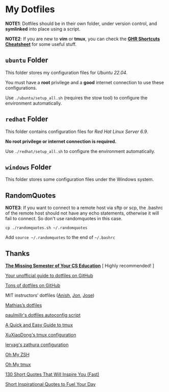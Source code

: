 # My Dotfiles
**NOTE1**: Dotfiles should be in their own folder, under version control, and **symlinked** into place using a script.

**NOTE2**: If you are new to **vim** or **tmux**, you can check the **[GHR Shortcuts Cheatsheet](https://github.com/njughr/dotfiles/blob/main/GHRCheatSheet.md)** for some useful stuff.

## `ubuntu` Folder

This folder stores my configuration files for *Ubuntu 22.04*.

You must have a **root** privilege and a **good** internet connection to use these configurations.

Use `./ubuntu/setup_all.sh` (requires the stow tool) to configure the environment automatically.

## `redhat` Folder

This folder contains configuration files for *Red Hat Linux Server 6.9*.

**No root privilege or internet connection is required.**

 Use `./redhat/setup_all.sh` to configure the environment automatically.

## `windows` Folder

This folder stores some configuration files under the Windows system.

## RandomQuotes

**NOTE3**: If you want to connect to a remote host via sftp or scp, the .bashrc of the remote host should not have any echo statements, otherwise it will fail to connect. So don't use randomquotes in this case.

`cp ./randomquotes.sh ~/.randomquotes`

Add `source ~/.randomquotes` to the end of `~/.bashrc `

## Thanks

**[The Missing Semester of Your CS Education](https://missing.csail.mit.edu/)** [ Highly recommended! ] 

[Your unofficial guide to dotfiles on GitHub](https://dotfiles.github.io/)

[Tons of dotfiles on GitHub](https://github.com/search?o=desc&q=dotfiles&s=stars&type=Repositories)

MIT instructors’ dotfiles ([Anish](https://github.com/anishathalye/dotfiles), [Jon](https://github.com/jonhoo/configs), [Jose](https://github.com/JJGO/dotfiles)) 

[Mathias’s dotfiles](https://github.com/mathiasbynens/dotfiles)

[paulmillr's dotfiles autoconfig script](https://github.com/paulmillr/dotfiles/blob/master/etc/symlink-dotfiles.sh)

[A Quick and Easy Guide to tmux](https://www.hamvocke.com/blog/a-quick-and-easy-guide-to-tmux/)

[XuXiaoDong's tmux configuration](https://github.com/xuxiaodong/tmuxen)

[lervag's zathura configuration](https://github.com/lervag/dotfiles/tree/master/zathura/.config/zathura)

[Oh My ZSH](https://github.com/ohmyzsh/ohmyzsh)

[Oh My tmux](https://github.com/gpakosz/.tmux)

[130 Short Quotes That Will Inspire You (Fast)](https://wisdomquotes.com/short-quotes/)

[Short Inspirational Quotes to Fuel Your Day](https://everydaypower.com/short-inspirational-quotes/)
